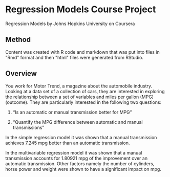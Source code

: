 # Regression Models Course Project
Regression Models by Johns Hopkins University on Coursera

## Method
Content was created with R code and markdown that was put into files in "Rmd" format and then "html" files were generated from RStudio.

## Overview
You work for Motor Trend, a magazine about the automobile industry. Looking at a data set of a collection of cars, they are interested in exploring the relationship between a set of variables and miles per gallon (MPG) (outcome). They are particularly interested in the following two questions:

1. “Is an automatic or manual transmission better for MPG”

2. “Quantify the MPG difference between automatic and manual transmissions”

In the simple regression model it was shown that a manual transmission achieves 7.245 mpg better than an automatic transmission.

In the multivariable regression model it was shown that a manual transmission accounts for 1.80921 mpg of the improvement over an automatic transmission. Other factors namely the number of cylinders, horse power and weight were shown to have a significant impact on mpg.
